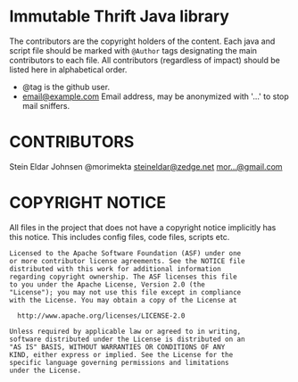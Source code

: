 Immutable Thrift Java library
=============================

The contributors are the copyright holders of the content. Each java and
script file should be marked with `@Author` tags designating the main
contributors to each file. All contributors (regardless of impact) should
be listed here in alphabetical order.

- @tag is the github user.
- <email@example.com> Email address, may be anonymized with '...' to stop
  mail sniffers.

# CONTRIBUTORS

Stein Eldar Johnsen @morimekta <steineldar@zedge.net> <mor...@gmail.com>

# COPYRIGHT NOTICE

All files in the project that does not have a copyright notice implicitly
has this notice. This includes config files, code files, scripts etc.

```
Licensed to the Apache Software Foundation (ASF) under one
or more contributor license agreements. See the NOTICE file
distributed with this work for additional information
regarding copyright ownership. The ASF licenses this file
to you under the Apache License, Version 2.0 (the
"License"); you may not use this file except in compliance
with the License. You may obtain a copy of the License at

  http://www.apache.org/licenses/LICENSE-2.0

Unless required by applicable law or agreed to in writing,
software distributed under the License is distributed on an
"AS IS" BASIS, WITHOUT WARRANTIES OR CONDITIONS OF ANY
KIND, either express or implied. See the License for the
specific language governing permissions and limitations
under the License.
```
